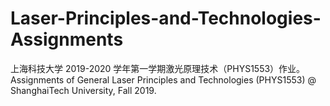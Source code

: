 # Laser-Principles-and-Technologies-Assignments
上海科技大学 2019-2020 学年第一学期激光原理技术（PHYS1553）作业。Assignments of General Laser Principles and Technologies (PHYS1553) @ ShanghaiTech University, Fall 2019.
